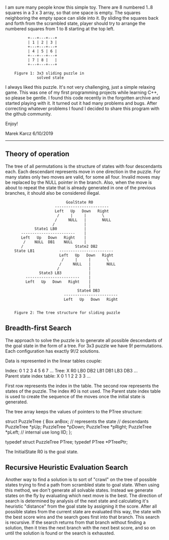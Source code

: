 
I am sure many people know this simple toy.
There are 8 numbered 1..8 squares in a 3 x 3 array, so that one space is empty.
The squares neighboring the empty space can slide into it.
By sliding the squares back and forth from the scrambled state, player should
try to arrange the numbered squares from 1 to 8 starting at the top left.

	
			  +---+---+---+
			  | 1 | 2 | 3 |
			  +---+---+---+
			  | 4 | 5 | 6 |
			  +---+---+---+
			  | 7 | 8 |   |
			  +---+---+---+

		Figure 1: 3x3 sliding puzzle in
		          solved state

I always liked this puzzle. It's not very challenging, just a simple relaxing
game. This was one of my first programming projects while learning C++, so
please be gentle. I found this code recently in the forgotten archive and
started playing with it. It turned out it had many problems and bugs.
After correcting whatever problems I found I decided to share this program with
the github community.

Enjoy!

Marek Karcz 6/10/2019

------------------------------------------------------------------------------

Theory of operation
-------------------

The tree of all permutations is the structure of states with four descendants
each. Each descendant represents move in one direction in the puzzle. For many
states only two moves are valid, for some all four. Invalid moves may be
replaced by the NULL pointer in the branch. Also, when the move is about to
repeat the state that is already generated in one of the previous branches, it
should also be considered illegal.


                               GoalState R0
                          ------------------------						
                          Left   Up   Down   Right
                           /     |     |       \
                          /     NULL   |       NULL
                         /             |
                 State1 LB0            |
           ------------------------    |		
           Left   Up   Down   Right    |
            /    NULL  DB1    NULL     |
           /                       State2 DB2									  
        State LB1           ------------------------						
                            Left   Up   Down   Right
                             /     |     |       \
                            /     NULL   |       NULL
                           /             |
                   State3 LB3            |						 
             ------------------------    |					
             Left   Up   Down   Right    |
                                         |
                                    State4 DB3									
                              ------------------------						
                              Left   Up   Down   Right


		Figure 2: The tree structure for sliding puzzle

Breadth-first Search
--------------------

The approach to solve the puzzle is to generate all possible descendants of
the goal state in the form of a tree. For 3x3 puzzle we have 9! permutations.
Each configuration has exactly 9!/2 solutions.

Data is represented in the linear tables couple:

Index:
0 1  2   3   4   5   6   7   ...
Tree:
X R0 LB0 DB2 LB1 DB1 LB3 DB3 ...  
Parent state index table:
X 0  1   1   2   2   3   3 ...

First row represents the index in the table. The second row represents the 
states of the puzzle. The index #0 is not used. The Parent state index table 
is used to create the sequence of the moves once the initial state is 
generated.

The tree array keeps the values of pointers to the PTree structure:

struct PuzzleTree
{
	Box anBox; // represents the state
	// descendants
	PuzzleTree *pUp;
	PuzzleTree *pDown;
	PuzzleTree *pRight;
	PuzzleTree *pLeft;
	// internal use
	long lID;
};

typedef struct PuzzleTree PTree;
typedef PTree *PTreePtr;

The InitialState R0 is the goal state.

Recursive Heuristic Evaluation Search
-------------------------------------

Another way to find a solution is to sort of "crawl" on the tree of possible
states trying to find a path from scrambled state to goal state. When using
this method, we don't generate all solvable states. Instead we generate states
on the fly by evaluating which next move is the best. The direction of search
is determined by analysis of the next state and calculating it's heuristic
"distance" from the goal state by assigning it the score. After all possible
states from the current state are evaluated this way, the state with the best
score wins and the search goes first into that branch.
This search is recursive. If the search returns from that branch without
finding a solution, then it tries the next branch with the next best score,
and so on until the solution is found or the search is exhausted.

